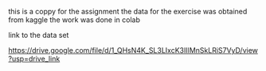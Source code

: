 this is a coppy for the assignment
the data for the exercise was obtained from kaggle
the work was done in colab


link to the data set  


https://drive.google.com/file/d/1_QHsN4K_SL3LIxcK3IIlMnSkLRiS7VyD/view?usp=drive_link
